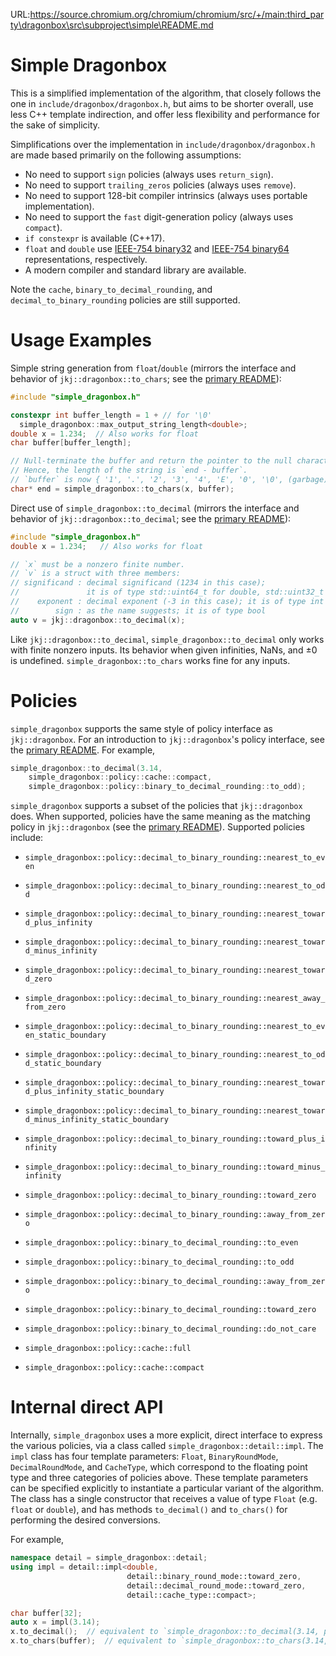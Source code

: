 URL:https://source.chromium.org/chromium/chromium/src/+/main:third_party\dragonbox\src\subproject\simple\README.md
# Simple Dragonbox

This is a simplified implementation of the algorithm, that closely follows the
one in `include/dragonbox/dragonbox.h`, but aims to be shorter overall, use less
C++ template indirection, and offer less flexibility and performance for the
sake of simplicity.

Simplifications over the implementation in `include/dragonbox/dragonbox.h` are
made based primarily on the following assumptions:

- No need to support `sign` policies (always uses `return_sign`).
- No need to support `trailing_zeros` policies (always uses `remove`).
- No need to support 128-bit compiler intrinsics (always uses portable
  implementation).
- No need to support the `fast` digit-generation policy (always uses `compact`).
- `if constexpr` is available (C++17).
- `float` and `double` use [IEEE-754 binary32](https://en.wikipedia.org/wiki/Single-precision_floating-point_format) and [IEEE-754 binary64](https://en.wikipedia.org/wiki/Double-precision_floating-point_format) representations,
  respectively.
- A modern compiler and standard library are available.

Note the `cache`, `binary_to_decimal_rounding`, and `decimal_to_binary_rounding`
policies are still supported.

# Usage Examples

Simple string generation from `float`/`double` (mirrors the interface and
behavior of `jkj::dragonbox::to_chars`; see the [primary README](/README.md)):

```cpp
#include "simple_dragonbox.h"

constexpr int buffer_length = 1 + // for '\0'
  simple_dragonbox::max_output_string_length<double>;
double x = 1.234;  // Also works for float
char buffer[buffer_length];

// Null-terminate the buffer and return the pointer to the null character.
// Hence, the length of the string is `end - buffer`.
// `buffer` is now { '1', '.', '2', '3', '4', 'E', '0', '\0', (garbage) }.
char* end = simple_dragonbox::to_chars(x, buffer);
```

Direct use of `simple_dragonbox::to_decimal` (mirrors the interface and
behavior of `jkj::dragonbox::to_decimal`; see the [primary README](/README.md)):

```cpp
#include "simple_dragonbox.h"
double x = 1.234;   // Also works for float

// `x` must be a nonzero finite number.
// `v` is a struct with three members:
// significand : decimal significand (1234 in this case);
//               it is of type std::uint64_t for double, std::uint32_t for float
//    exponent : decimal exponent (-3 in this case); it is of type int
//        sign : as the name suggests; it is of type bool
auto v = jkj::dragonbox::to_decimal(x);
```

Like `jkj::dragonbox::to_decimal`, `simple_dragonbox::to_decimal` only works
with finite nonzero inputs. Its behavior when given infinities, NaNs, and ±0 is
undefined. `simple_dragonbox::to_chars` works fine for any inputs.

# Policies

`simple_dragonbox` supports the same style of policy interface as
`jkj::dragonbox`. For an introduction to `jkj::dragonbox`'s policy interface,
see the [primary README](/README.md). For example,

```cpp
simple_dragonbox::to_decimal(3.14,
    simple_dragonbox::policy::cache::compact,
    simple_dragonbox::policy::binary_to_decimal_rounding::to_odd);
```

`simple_dragonbox` supports a subset of the policies that `jkj::dragonbox` does.
When supported, policies have the same meaning as the matching policy in
`jkj::dragonbox` (see the [primary README](/README.md)). Supported policies
include:

- `simple_dragonbox::policy::decimal_to_binary_rounding::nearest_to_even`
- `simple_dragonbox::policy::decimal_to_binary_rounding::nearest_to_odd`
- `simple_dragonbox::policy::decimal_to_binary_rounding::nearest_toward_plus_infinity`
- `simple_dragonbox::policy::decimal_to_binary_rounding::nearest_toward_minus_infinity`
- `simple_dragonbox::policy::decimal_to_binary_rounding::nearest_toward_zero`
- `simple_dragonbox::policy::decimal_to_binary_rounding::nearest_away_from_zero`
- `simple_dragonbox::policy::decimal_to_binary_rounding::nearest_to_even_static_boundary`
- `simple_dragonbox::policy::decimal_to_binary_rounding::nearest_to_odd_static_boundary`
- `simple_dragonbox::policy::decimal_to_binary_rounding::nearest_toward_plus_infinity_static_boundary`
- `simple_dragonbox::policy::decimal_to_binary_rounding::nearest_toward_minus_infinity_static_boundary`
- `simple_dragonbox::policy::decimal_to_binary_rounding::toward_plus_infinity`
- `simple_dragonbox::policy::decimal_to_binary_rounding::toward_minus_infinity`
- `simple_dragonbox::policy::decimal_to_binary_rounding::toward_zero`
- `simple_dragonbox::policy::decimal_to_binary_rounding::away_from_zero`

- `simple_dragonbox::policy::binary_to_decimal_rounding::to_even`
- `simple_dragonbox::policy::binary_to_decimal_rounding::to_odd`
- `simple_dragonbox::policy::binary_to_decimal_rounding::away_from_zero`
- `simple_dragonbox::policy::binary_to_decimal_rounding::toward_zero`
- `simple_dragonbox::policy::binary_to_decimal_rounding::do_not_care`

- `simple_dragonbox::policy::cache::full`
- `simple_dragonbox::policy::cache::compact`

# Internal direct API

Internally, `simple_dragonbox` uses a more explicit, direct interface to express
the various policies, via a class called `simple_dragonbox::detail::impl`. The
`impl` class has four template parameters: `Float`, `BinaryRoundMode`,
`DecimalRoundMode`, and `CacheType`, which correspond to the floating point
type and three categories of policies above. These template parameters can be
specified explicitly to instantiate a particular variant of the algorithm. The
class has a single constructor that receives a value of type `Float` (e.g.
`float` or `double`), and has methods `to_decimal()` and `to_chars()` for
performing the desired conversions.

For example,

```cpp
namespace detail = simple_dragonbox::detail;
using impl = detail::impl<double,
                          detail::binary_round_mode::toward_zero,
                          detail::decimal_round_mode::toward_zero,
                          detail::cache_type::compact>;

char buffer[32];
auto x = impl(3.14);
x.to_decimal();  // equivalent to `simple_dragonbox::to_decimal(3.14, policies...)`
x.to_chars(buffer);  // equivalent to `simple_dragonbox::to_chars(3.14, buf, policies...)`
```
